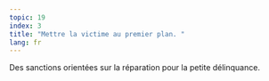```yaml
---
topic: 19
index: 3
title: "Mettre la victime au premier plan. "
lang: fr
---
```

Des sanctions orientées sur la réparation pour la petite délinquance.
